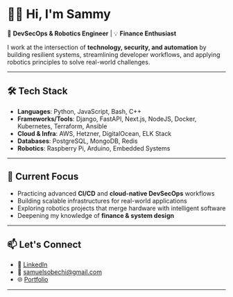 # 👋🏾 Hi, I'm Sammy  

🚀 **DevSecOps & Robotics Engineer** | 💡 **Finance Enthusiast**

I work at the intersection of **technology, security, and automation** by building resilient systems, streamlining developer workflows, and applying robotics principles to solve real-world challenges.

---

## 🛠️ Tech Stack

- **Languages**: Python, JavaScript, Bash, C++  
- **Frameworks/Tools**: Django, FastAPI, Next.js, NodeJS, Docker, Kubernetes, Terraform, Ansible  
- **Cloud & Infra**: AWS, Hetzner, DigitalOcean, ELK Stack  
- **Databases**: PostgreSQL, MongoDB, Redis  
- **Robotics**: Raspberry Pi, Arduino, Embedded Systems  

---

## 🎯 Current Focus

- Practicing advanced **CI/CD** and **cloud-native DevSecOps** workflows  
- Building scalable infrastructures for real-world applications  
- Exploring robotics projects that merge hardware with intelligent software  
- Deepening my knowledge of **finance & system design**  

---

## 📫 Let's Connect

- 💼 [LinkedIn](https://www.linkedin.com/in/samuelnnadi/)  
- 📧 <samuelsobechi@gmail.com>
- 🌐 [Portfolio](https://samuel.grayspacegh.com)

---
